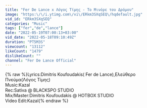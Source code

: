 ```yaml
---
title: "Fer De Lance x Λόγος Τίμης - Το Μινόρε του Δρόμου"
image: "https:\/\/i.ytimg.com\/vi\/ERkm3SXqSEQ\/hqdefault.jpg"
vid_id: "ERkm3SXqSEQ"
categories: "Music"
tags: ["fer","de","lance"]
date: "2022-05-19T07:00:13+03:00"
vid_date: "2022-05-18T09:10:49Z"
duration: "PT5M3S"
viewcount: "13112"
likeCount: "1479"
dislikeCount: ""
channel: "Fer De Lance Official"
---
```

{% raw %}Lyrics:Dimitris Koufoudakis( Fer de Lance),Ελεύθερο Πνεύμα(Λόγος Τίμης)<br />Music:Kazal<br />Rec:Sativa @ BLACKSPO STUDIO<br />Mix/Master:Dimitris Koufoudakis @ HOTBOX STUDIO<br />Video Edit:Kazal{% endraw %}
